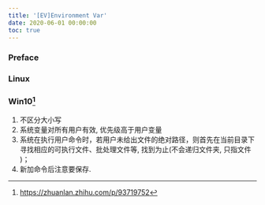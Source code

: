 ```yaml
---
title: '[EV]Environment Var'
date: 2020-06-01 00:00:00
toc: true
---
```


### Preface


### Linux


### Win10[^2]

1. 不区分大小写
2. 系统变量对所有用户有效,  优先级高于用户变量
3. 系统在执行用户命令时，若用户未给出文件的绝对路径，则首先在当前目录下寻找相应的可执行文件、批处理文件等,   找到为止(不会递归文件夹,  只指文件 )；
4. 新加命令后注意要保存. 



[^2]:https://zhuanlan.zhihu.com/p/93719752